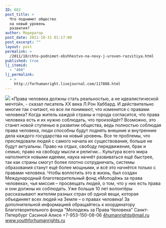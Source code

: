 ```yaml
---
ID: 682
post_title: >
  Что поднимет общество
  на новый уровень
  развития?
author: Модератор
post_date: 2011-10-31 01:17:00
post_excerpt: ""
layout: post
permalink: >
  /2011/10/chto-podnimet-obshhestvo-na-novy-j-uroven-razvitiya.html
published: true
lj_itemid:
  - "460"
lj_permalink:
  - >
    http://forhumanright.livejournal.com/117888.html
---
```

<img src="http://cs5338.vk.com/u132145096/132409092/x_5b26039f.jpg" /> «Права человека должны стать реальностью, а не идеалистической мечтой», - сказал писатель ХХ века Л.Рон Хаббард. И действительно многие так считают, но все ли понимают, что изменится с правами человека?
Когда житель каждой страны и города согласится, что права человека есть и их нужно соблюдать, что произойдёт? Возможно, это станет новой ступенью в развитии общества, ведь полностью соблюдая права человека, люди способны будут поднять внешние и внутренние дела каждого государства на новый уровень. Все те проблемы, что преследовали людей с самого начала их существования, больше не будут актуальны. Право на отдых, свободу передвижения, брак и семью, право на свободу мысли и религии… Культура всего мира наполнится новыми идеями, наука начнёт развиваться ещё быстрее, так как страны смогут более плотно сотрудничать, системы образования станут ещё более мощными, и всё это начнётся только с правами человека.
Чтобы воплотить это в жизнь, был создан Международный благотворительный фонд «Молодёжь за права человека», чья миссия – просвещать людей, о том, что у них есть права и они должны их соблюдать. Уже больше 10 лет волонтёры рассказывают жителям разных стран об одной вещи, которая объединяет всех людей на Земле – о правах человека!
За дополнительной информацией обращайтесь к координатору
Благотворительного фонда
"Молодежь за Права Человека" Санкт-Петербург 
Сасиной Алисе 
+7-953-150-08-06 
4humanrights@mail.ru
www.youthforhumanrights.ru